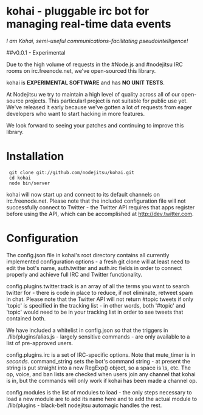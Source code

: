 # kohai - pluggable irc bot for managing real-time data events

*I am Kohai, semi-useful communications-facilitating pseudointelligence!*

##v0.0.1 - Experimental

Due to the high volume of requests in the #Node.js and #nodejitsu IRC rooms on irc.freenode.net, we've open-sourced this library. 

kohai is **EXPERIMENTAL SOFTWARE** and has **NO UNIT TESTS**.


At Nodejitsu we try to maintain a high level of quality across all of our open-source projects. This particularl project is not suitable for public use yet. We've released it early because we've gotten a lot of requests from eager developers who want to start hacking in more features.

We look forward to seeing your patches and continuing to improve this library.

# Installation

     git clone git://github.com/nodejitsu/kohai.git
     cd kohai
     node bin/server
     

kohai will now start up and connect to its default channels on irc.freenode.net. Please note that the included configuration file will not successfully connect to Twitter - the Twitter API requires that apps register before using the API, which can be accomplished at http://dev.twitter.com.


# Configuration 

The config.json file in kohai's root directory contains all currently implemented configuration options - a fresh git clone will at least need to edit the bot's name, auth.twitter and auth.irc fields in order to connect properly and achieve full IRC and Twitter functionality.  

config.plugins.twitter.track is an array of all the terms you want to search twitter for - there is code in place to reduce, if not eliminate, retweet spam in chat.  Please note that the Twitter API will not return #topic tweets if only 'topic' is specified in the tracking list - in other words, both '#topic' and 'topic' would need to be in your tracking list in order to see tweets that contained both.  

We have included a whitelist in config.json so that the triggers in ./lib/plugins/alias.js - largely sensitive commands - are only available to a list of pre-approved users.  

config.plugins.irc is a set of IRC-specific options.  Note that mute_timer is in *seconds*.  command_string sets the bot's command string - at present the string is put straight into a new RegExp() object, so a space is \\s, etc.  The op, voice, and ban lists are checked when users join any channel that kohai is in, but the commands will only work if kohai has been made a channel op.  

config.modules is the list of modules to load - the only steps necessary to load a new module are to add its name here and to add the actual module to ./lib/plugins - black-belt nodejitsu automagic handles the rest.  